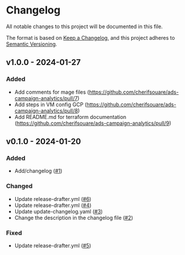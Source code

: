 # Changelog

All notable changes to this project will be documented in this file.

The format is based on [Keep a Changelog](https://keepachangelog.com/en/1.0.0/),
and this project adheres to [Semantic Versioning](https://semver.org/spec/v2.0.0.html).

## v1.0.0 - 2024-01-27

### Added

* Add comments for mage files (https://github.com/cherifsouare/ads-campaign-analytics/pull/7)
* Add steps in VM config GCP (https://github.com/cherifsouare/ads-campaign-analytics/pull/8)
* Add README.md for terraform documentation (https://github.com/cherifsouare/ads-campaign-analytics/pull/9)

## v0.1.0 - 2024-01-20

### Added

- Add/changelog ([#1](https://github.com/cherifsouare/ads-campaign-analytics/pull/1))

### Changed

- Update release-drafter.yml ([#6](https://github.com/cherifsouare/ads-campaign-analytics/pull/6))
- Update release-drafter.yml ([#4](https://github.com/cherifsouare/ads-campaign-analytics/pull/4))
- Update update-changelog.yaml ([#3](https://github.com/cherifsouare/ads-campaign-analytics/pull/3))
- Change the description in the changelog file ([#2](https://github.com/cherifsouare/ads-campaign-analytics/pull/2))

### Fixed

- Update release-drafter.yml ([#5](https://github.com/cherifsouare/ads-campaign-analytics/pull/5))
